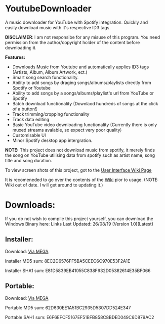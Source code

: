 # YoutubeDownloader
A music downloader for YouTube with Spotify integration. Quickly and easily download music with it's respective ID3 tags.

**DISCLAIMER**: I am not responsibe for any misuse of this program. You need permission from the author/copyright holder of the content before downloading it.

**Features:**
* Downloads Music from Youtube and automatically applies ID3 tags (Artists, Album, Album Artwork, ect.)
* Smart song search functionality.
* Ability to add songs by draging songs/albums/playlists directly from Spotify or Youtube
* Ability to add songs by a songs/albums/playlist's url from YouTube or Spotify
* Batch download functionality (Downlaod hundreds of songs at the click of a button!)
* Track trimming/cropping functionality
* Track data editing
* Basic YouTube video downloading functionality (Currently there is only muxed streams avalable, so expect very poor quality)
* Customisable UI
* Minor Spotify desktop app intergration.

**NOTE:** This project does not download music from spotify, it merely finds the song on YouTube utilising data from spotify such as artist name, song title and song duration.

To view screen shots of this project, got to the [User Interface Wiki Page](https://github.com/ShimmyMySherbet/YoutubeDownloader/wiki/User-Interface)

It is recomeneded to go over the contents of the [Wiki](https://github.com/ShimmyMySherbet/YoutubeDownloader/wiki) pior to usage. (NOTE: Wiki out of date. I will get around to updating it.)

# Downloads:
If you do not wish to compile this project yourself, you can download the Windows Binary here:
Links Last Updated: 26/08/19 (Version 1.0)(Latest)

## Installer:
Download: [Via MEGA](https://mega.nz/#!xcNG3YqD!DrVoWGXNjcY4AHvOvZjSmH2YQJNIJLFa4x_Bw8_FMFM) 

Installer MD5 sum: 8EC2D6576FF5BA5CEEC6C970E53F2A1E

Installer SHA1 sum: E81D5839EB41055C838F632D05382614E35BF066


## Portable: 
Download: [Via MEGA](https://mega.nz/#!ZNdEnSxQ!1hX7uQ9qHk43JZBUUkS6WyLE4M55uO_II8UfWCa3ws0) 

Portable MD5 sum: 62D630EE1A51BC2935D5307DD524E347

Portable SAH1 sum: E6F6EFCF5167EF51BFB858C8BDED049C6D879AC2
